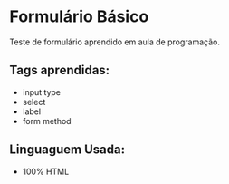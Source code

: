 # Formulário Básico

Teste de formulário aprendido em aula de programação. 

## Tags aprendidas:

- input type
- select
- label
- form method
## Linguaguem Usada:
- 100% HTML
